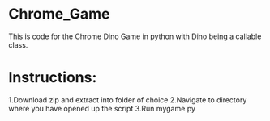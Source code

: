 # Chrome_Game
This is code for the Chrome Dino Game in python with Dino being a callable class.


# Instructions:
1.Download zip and extract into folder of choice
2.Navigate to directory where you have opened up the script
3.Run mygame.py
